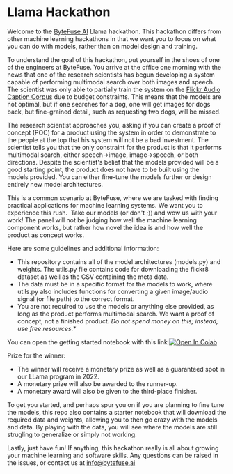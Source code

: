 # Llama Hackathon

Welcome to the [ByteFuse AI](https://bytefuse.ai/) Llama hackathon. This hackathon differs from other machine learning hackathons in that we want you to focus on what you can do with models, rather than on model design and training.

To understand the goal of this hackathon, put yourself in the shoes of one of the engineers at ByteFuse. You arrive at the office one morning with the news that one of the research scientists has begun developing a system capable of performing multimodal search over both images and speech. The scientist was only able to partially train the system on the [Flickr Audio Caption Corpus](https://groups.csail.mit.edu/sls/downloads/flickraudio/) due to budget constraints. This means that the models are not optimal, but if one searches for a dog, one will get images for dogs back, but fine-grained detail, such as requesting two dogs, will be missed.

The research scientist approaches you, asking if you can create a proof of concept (POC) for a product using the system in order to demonstrate to the people at the top that his system will not be a bad investment. The scientist tells you that the only constraint for the product is that it performs multimodal search, either speech->image, image->speech, or both directions. Despite the scientist's belief that the models provided will be a good starting point, the product does not have to be built using the models provided. You can either fine-tune the models further or design entirely new model architectures.

This is a common scenario at ByteFuse, where we are tasked with finding practical applications for machine learning systems. We want you to experience this rush.  Take our models (or don't ;)) and wow us with your work! The panel will not be judging how well the machine learning component works, but rather how novel the idea is and how well the product as concept works.

Here are some guidelines and additional information:

* This repository contains all of the model architectures (models.py) and weights. The utils.py file contains code for downloading the flickr8 dataset as well as the CSV containing the meta data.
* The data must be in a specific format for the models to work, where  utils.py also includes functions for converting a given image/audio signal (or file path) to the correct format.
* You are not required to use the models or anything else provided, as long as the product performs multimodal search. We want a proof of concept, not a finished product. *Do not spend money on this; instead, use free resources.**

You can open the getting started notebook with this link [![Open In Colab](https://colab.research.google.com/assets/colab-badge.svg)](https://colab.research.google.com/github/Alphawave-ML/indabax-2021/blob/hackathon-additions/llama-hackathon/llama-hackathon-starter-kit.ipynb)


Prize for the winner:

* The winner will receive a monetary prize as well as a guaranteed spot in our LLama program in 2022. 
* A monetary prize will also be awarded to the runner-up. 
* A monetary award will also be given to the third-place finisher.

To get you started, and perhaps spur you on if you are planning to fine tune the models, this repo also contains a starter notebook that will download the required data and weights, allowing you to then go crazy with the models and data. By playing with the data, you will see where the models are still strugling to generalize or simply not working. 

Lastly, just have fun! If anything, this hackathon really is all about growing your machine learning and software skills. Any questions can be raised in the issues, or contact us at info@bytefuse.ai

